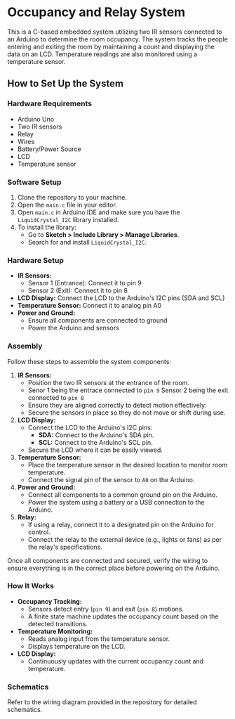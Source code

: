 <h1>Occupancy and Relay System</h1>
<p>
This is a C-based embedded system utilizing two IR sensors connected to an Arduino to determine the room occupancy. The system tracks the people entering and exiting the room by maintaining a count and displaying the data on an LCD. Temperature readings are also monitored using a temperature sensor.
</p>

<h2>How to Set Up the System</h2>

<h3>Hardware Requirements</h3>
<ul>
  <li>Arduino Uno</li>
  <li>Two IR sensors</li>
  <li>Relay</li>
  <li>Wires</li>
  <li>Battery/Power Source</li>
  <li>LCD</li>
  <li>Temperature sensor</li>
</ul>

<h3>Software Setup</h3>
<ol>
  <li>Clone the repository to your machine.</li>
  <li>Open the <code>main.c</code> file in your editor.</li>
  <li>Open <code>main.c</code> in Arduino IDE and make sure you have the <code>LiquidCrystal_I2C</code> library installed.</li>
  <li>To install the library:
    <ul>
      <li>Go to <strong>Sketch > Include Library > Manage Libraries</strong>.</li>
      <li>Search for and install <code>LiquidCrystal_I2C</code>.</li>
    </ul>
  </li>
</ol>

<h3>Hardware Setup</h3>
<ul>
  <li><strong>IR Sensors:</strong>
    <ul>
      <li>Sensor 1 (Entrance): Connect it to pin 9</li>
      <li>Sensor 2 (Exit): Connect it to pin 8</li>
    </ul>
  </li>
  <li><strong>LCD Display:</strong> Connect the LCD to the Arduino's I2C pins (SDA and SCL)</li>
  <li><strong>Temperature Sensor:</strong> Connect it to analog pin A0</li>
  <li><strong>Power and Ground:</strong>
    <ul>
      <li>Ensure all components are connected to ground</li>
      <li>Power the Arduino and sensors</li>
    </ul>
  </li>
</ul>

<h3>Assembly</h3>
<p>
Follow these steps to assemble the system components:
</p>

<ol>
  <li><strong>IR Sensors:</strong>
    <ul>
      <li>Position the two IR sensors at the entrance of the room.</li>
      <li>Senor 1 being the entrace connected to <code>pin 9</code> Sensor 2 being the exit connected to <code>pin 8</code> </li>
      <li>Ensure they are aligned correctly to detect motion effectively:
        <ul>
        </ul>
      </li>
      <li>Secure the sensors in place so they do not move or shift during use.</li>
    </ul>
  </li>
  <li><strong>LCD Display:</strong>
    <ul>
      <li>Connect the LCD to the Arduino's I2C pins:
        <ul>
          <li><strong>SDA:</strong> Connect to the Arduino's SDA pin.</li>
          <li><strong>SCL:</strong> Connect to the Arduino's SCL pin.</li>
        </ul>
      </li>
      <li>Secure the LCD where it can be easily viewed.</li>
    </ul>
  </li>
  <li><strong>Temperature Sensor:</strong>
    <ul>
      <li>Place the temperature sensor in the desired location to monitor room temperature.</li>
      <li>Connect the signal pin of the sensor to <code>A0</code> on the Arduino.</li>
    </ul>
  </li>
  <li><strong>Power and Ground:</strong>
    <ul>
      <li>Connect all components to a common ground pin on the Arduino.</li>
      <li>Power the system using a battery or a USB connection to the Arduino.</li>
    </ul>
  </li>
  <li><strong>Relay:</strong>
    <ul>
      <li>If using a relay, connect it to a designated pin on the Arduino for control.</li>
      <li>Connect the relay to the external device (e.g., lights or fans) as per the relay's specifications.</li>
    </ul>
  </li>
</ol>
<p>
Once all components are connected and secured, verify the wiring to ensure everything is in the correct place before powering on the Arduino.
</p>




<h3>How It Works</h3>
<ul>
  <li><strong>Occupancy Tracking:</strong>
    <ul>
      <li>Sensors detect entry (<code>pin 9</code>) and exit (<code>pin 8</code>) motions.</li>
      <li>A finite state machine updates the occupancy count based on the detected transitions.</li>
    </ul>
  </li>
  <li><strong>Temperature Monitoring:</strong>
    <ul>
      <li>Reads analog input from the temperature sensor.</li>
      <li>Displays temperature on the LCD.</li>
    </ul>
  </li>
  <li><strong>LCD Display:</strong>
    <ul>
      <li>Continuously updates with the current occupancy count and temperature.</li>
    </ul>
  </li>
</ul>


<h3>Schematics</h3>
<p>
Refer to the wiring diagram provided in the repository for detailed schematics.
</p>
